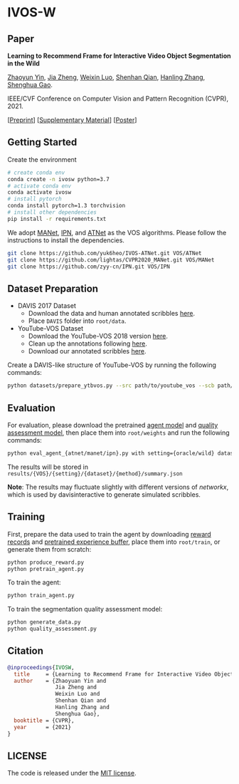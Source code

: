 # IVOS-W

## Paper

**Learning to Recommend Frame for Interactive Video Object Segmentation in the Wild**

[Zhaoyun Yin](https://github.com/zyy-cn),
[Jia Zheng](http://bertjiazheng.github.io),
[Weixin Luo](https://zachluo.github.io),
[Shenhan Qian](https://github.com/ShenhanQian),
[Hanling Zhang](http://design.hnu.edu.cn/info/1023/5767.htm),
[Shenghua Gao](https://sist.shanghaitech.edu.cn/sist_en/2020/0814/c7582a54772/page.htm).

IEEE/CVF Conference on Computer Vision and Pattern Recognition (CVPR), 2021.

[[Preprint](https://arxiv.org/abs/2103.10391)]
[[Supplementary Material](https://drive.google.com/file/d/1lxA4GV9eSmhtLlzdgoEqO3sJ0_fpZeA7/view?usp=sharing)]
[[Poster](https://drive.google.com/file/d/1NHfzwy0Nk20crySkMIPaVFvMOjL142Hs/view?usp=sharing)]

## Getting Started

Create the environment

```bash
# create conda env
conda create -n ivosw python=3.7
# activate conda env
conda activate ivosw
# install pytorch
conda install pytorch=1.3 torchvision
# install other dependencies
pip install -r requirements.txt
```

We adopt [MANet](https://github.com/lightas/CVPR2020_MANet), [IPN](https://github.com/zyy-cn/IPN.git), and [ATNet](https://github.com/yuk6heo/IVOS-ATNet) as the VOS algorithms. Please follow the instructions to install the dependencies.

```bash
git clone https://github.com/yuk6heo/IVOS-ATNet.git VOS/ATNet
git clone https://github.com/lightas/CVPR2020_MANet.git VOS/MANet
git clone https://github.com/zyy-cn/IPN.git VOS/IPN
```

## Dataset Preparation

- DAVIS 2017 Dataset
  - Download the data and human annotated scribbles [here](https://davischallenge.org/davis2017/code.html).
  - Place `DAVIS` folder into `root/data`.
- YouTube-VOS Dataset
  - Download the YouTube-VOS 2018 version [here](https://youtube-vos.org/dataset).
  - Clean up the annotations following [here](https://competitions.codalab.org/forums/16267/2626/).
  - Download our annotated scribbles [here](https://drive.google.com/file/d/1yliwTYP_PkiJnIAOo292gx9Fv3sLVYj4/view?usp=sharing).

Create a DAVIS-like structure of YouTube-VOS by running the following commands:

```bash
python datasets/prepare_ytbvos.py --src path/to/youtube_vos --scb path/to/scribble_dir
```

## Evaluation

For evaluation, please download the pretrained [agent model](https://drive.google.com/file/d/18OgPfPcYipe_1Ka7qlKar7mVVwvG7gPT/view?usp=sharing) and [quality assessment model](https://drive.google.com/file/d/1Xdkr6Epm5H5hDkQoBqmp0E_t5V-9SlKl/view?usp=sharing), then place them into `root/weights` and run the following commands:

```bash
python eval_agent_{atnet/manet/ipn}.py with setting={oracle/wild} dataset={davis/ytbvos} method={random/linspace/worst/ours}
```

The results will be stored in `results/{VOS}/{setting}/{dataset}/{method}/summary.json`

**Note**: The results may fluctuate slightly with different versions of *networkx*, which is used by davisinteractive to generate simulated scribbles.

## Training

First, prepare the data used to train the agent by downloading [reward records](https://drive.google.com/file/d/1cNIstWStaGCknoAkBUquYEpYwz0iFmUn/view?usp=sharing) and [pretrained experience buffer](https://drive.google.com/file/d/13rXLrWSiXdhk5XB3jyiVZHh7mbeVX8p_/view?usp=sharing), place them into `root/train`, or generate them from scratch:

```bash
python produce_reward.py
python pretrain_agent.py
```

To train the agent:

```bash
python train_agent.py
```

To train the segmentation quality assessment model:

```bash
python generate_data.py
python quality_assessment.py
```

## Citation

```bibtex
@inproceedings{IVOSW,
  title     = {Learning to Recommend Frame for Interactive Video Object Segmentation in the Wild},
  author    = {Zhaoyuan Yin and
               Jia Zheng and
               Weixin Luo and
               Shenhan Qian and
               Hanling Zhang and
               Shenghua Gao},
  booktitle = {CVPR},
  year      = {2021}
}
```

## LICENSE

The code is released under the [MIT license](LICENSE).
